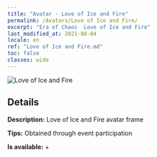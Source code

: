 ```yaml
---
title: "Avatar - Love of Ice and Fire"
permalink: /Avatars/Love of Ice and Fire/
excerpt: "Era of Chaos  Love of Ice and Fire"
last_modified_at: 2021-08-04
locale: en
ref: "Love of Ice and Fire.md"
toc: false
classes: wide
---
```

 ![Love of Ice and Fire](/images/a/avatarFrame_28.png)

## Details

 **Description:** Love of Ice and Fire avatar frame 

 **Tips:** Obtained through event participation 

 **Is available:**  + 


